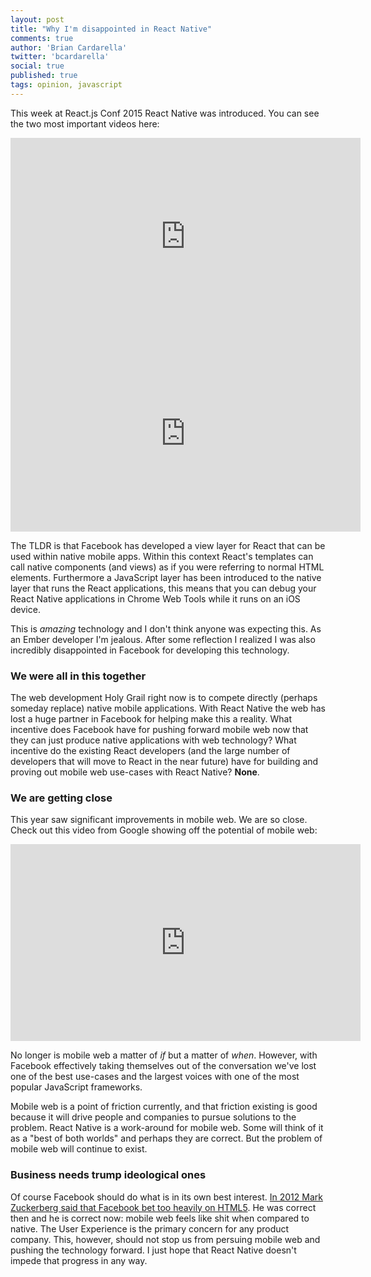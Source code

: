 ```yaml
---
layout: post
title: "Why I'm disappointed in React Native"
comments: true
author: 'Brian Cardarella'
twitter: 'bcardarella'
social: true
published: true
tags: opinion, javascript
---
```


This week at React.js Conf 2015 React Native was introduced. You can see
the two most important videos here:

<iframe width="560" height="315"
src="https://www.youtube.com/embed/KVZ-P-ZI6W4" frameborder="0"
allowfullscreen></iframe>

<iframe width="560" height="315"
src="https://www.youtube.com/embed/7rDsRXj9-cU" frameborder="0"
allowfullscreen></iframe>

The TLDR is that Facebook has developed a view layer for React that can
be used within native mobile apps. Within this context React's templates
can call native components (and views) as if you were referring to normal
HTML elements. Furthermore a JavaScript layer has been introduced to the
native layer that runs the React applications, this means that you can
debug your React Native applications in Chrome Web Tools while it runs
on an iOS device.

This is *amazing* technology and I don't think anyone was expecting
this. As an Ember developer I'm jealous. After some reflection I
realized I was also incredibly disappointed in Facebook for developing
this technology.

### We were all in this together

The web development Holy Grail right now is to compete directly (perhaps
someday replace) native mobile applications. With React Native the web
has lost a huge partner in Facebook for helping make this a reality.
What incentive does Facebook have for pushing forward mobile web now
that they can just produce native applications with web technology? What
incentive do the existing React developers (and the large number of
developers that will move to React in the near future) have for building
and proving out mobile web use-cases with React Native? **None**.

### We are getting close

This year saw significant improvements in mobile web. We are so close.
Check out this video from Google showing off the potential of mobile
web:

<iframe width="560" height="315"
src="https://www.youtube.com/embed/v0xRTEf-ytE" frameborder="0"
allowfullscreen></iframe>

No longer is mobile web a matter of *if* but a matter of *when*.
However, with Facebook effectively taking themselves out of the
conversation we've lost one of the best use-cases and the largest voices
with one of the most popular JavaScript frameworks.

Mobile web is a point of friction currently, and that friction existing
is good because it will drive people and companies to pursue solutions
to the problem. React Native is a work-around for mobile web. Some will
think of it as a "best of both worlds" and perhaps they are correct. But
the problem of mobile web will continue to exist.

### Business needs trump ideological ones

Of course Facebook should do what is in its own best interest. [In 2012
Mark Zuckerberg said that Facebook bet too heavily on
HTML5](http://techcrunch.com/2012/09/11/mark-zuckerberg-our-biggest-mistake-with-mobile-was-betting-too-much-on-html5/).
He was correct then and he is correct now: mobile web feels like shit
when compared to native. The User Experience is the primary concern for
any product company. This, however, should not stop us from persuing
mobile web and pushing the technology forward. I just hope that React
Native doesn't impede that progress in any way.
